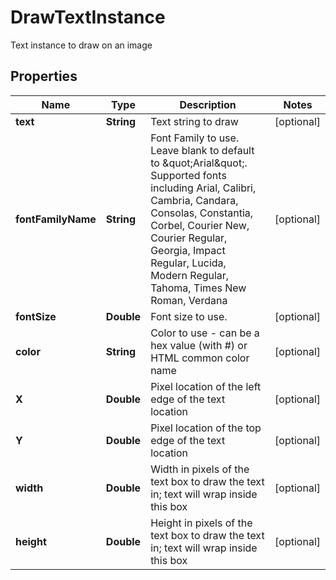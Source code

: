 

# DrawTextInstance

Text instance to draw on an image

## Properties

| Name | Type | Description | Notes |
|------------ | ------------- | ------------- | -------------|
|**text** | **String** | Text string to draw |  [optional] |
|**fontFamilyName** | **String** | Font Family to use.  Leave blank to default to \&quot;Arial\&quot;.  Supported fonts including Arial, Calibri, Cambria, Candara, Consolas, Constantia, Corbel, Courier New, Courier Regular, Georgia, Impact Regular, Lucida, Modern Regular, Tahoma, Times New Roman, Verdana |  [optional] |
|**fontSize** | **Double** | Font size to use. |  [optional] |
|**color** | **String** | Color to use - can be a hex value (with #) or HTML common color name |  [optional] |
|**X** | **Double** | Pixel location of the left edge of the text location |  [optional] |
|**Y** | **Double** | Pixel location of the top edge of the text location |  [optional] |
|**width** | **Double** | Width in pixels of the text box to draw the text in; text will wrap inside this box |  [optional] |
|**height** | **Double** | Height in pixels of the text box to draw the text in; text will wrap inside this box |  [optional] |



